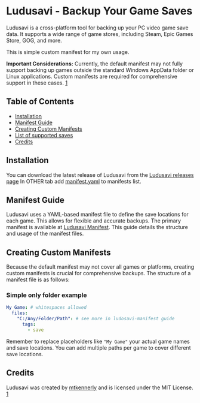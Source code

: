 # Ludusavi - Backup Your Game Saves

Ludusavi is a cross-platform tool for backing up your PC video game save data.  It supports a wide range of game stores, including Steam, Epic Games Store, GOG, and more.

This is simple custom manifest for my own usage.

**Important Considerations:**  Currently, the default manifest may not fully support backing up games outside the standard Windows AppData folder or Linux applications.  Custom manifests are required for comprehensive support in these cases. [1](https://github.com/mtkennerly/ludusavi)

## Table of Contents
- [Installation](#installation)
- [Manifest Guide](#manifest-guide)
- [Creating Custom Manifests](#creating-custom-manifests)
- [List of supported saves](#lists)
- [Credits](#credits)
  


## Installation

You can download the latest release of Ludusavi from the [Ludusavi releases page](https://github.com/mtkennerly/ludusavi/releases)
In OTHER tab add [manifest.yaml]() to manifests list.

## Manifest Guide

Ludusavi uses a YAML-based manifest file to define the save locations for each game. This allows for flexible and accurate backups.  The primary manifest is available at [Ludusavi Manifest](https://github.com/mtkennerly/ludusavi-manifest). This guide details the structure and usage of the manifest files.

## Creating Custom Manifests

Because the default manifest may not cover all games or platforms, creating custom manifests is crucial for comprehensive backups.  The structure of a manifest file is as follows:

### Simple only folder example
```yaml project="ludusavi-manifest" file="example_manifest.yaml" version=1
My Game: # whitespaces allowed
  files:
    "C:/Any/Folder/Path": # see more in ludosavi-manifest guide
      tags:
        - save
```

Remember to replace placeholders like `"My Game"` your actual game names and save locations.  You can add multiple paths per game to cover different save locations.

## Credits

Ludusavi was created by [mtkennerly](https://github.com/mtkennerly) and is licensed under the MIT License. [1](https://github.com/mtkennerly/ludusavi)
